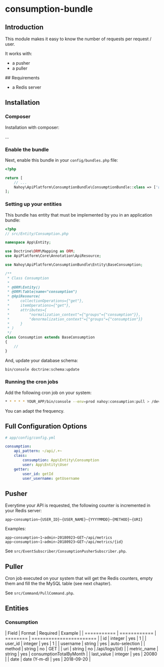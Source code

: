 # consumption-bundle

## Introduction

This module makes it easy to know the number of requests per request / user.

It works with:

* a pusher
* a puller

## Requirements

* a Redis server

## Installation

### Composer

Installation with composer:

...

### Enable the bundle

Next, enable this bundle in your `config/bundles.php` file:

```php
<?php

return [
    // ...
    Nahoy\ApiPlatform\ConsumptionBundle\ConsumptionBundle::class => ['all' => true],
];
```

### Setting up your entities

This bundle has entity that must be implemented by you in an application bundle:

```php
<?php
// src/Entity/Consumption.php

namespace App\Entity;

use Doctrine\ORM\Mapping as ORM;
use ApiPlatform\Core\Annotation\ApiResource;

use Nahoy\ApiPlatform\ConsumptionBundle\Entity\BaseConsumption;

/**
 * Class Consumption
 *
 * @ORM\Entity()
 * @ORM\Table(name="consumption")
 * @ApiResource(
 *     collectionOperations={"get"},
 *     itemOperations={"get"},
 *     attributes={
 *         "normalization_context"={"groups"={"consumption"}},
 *         "denormalization_context"={"groups"={"consumption"}}
 *     }
 * )
 */
class Consumption extends BaseConsumption
{
    //
}
```

And, update your database schema:

```bash
bin/console doctrine:schema:update
```

### Running the cron jobs

Add the following cron job on your system:

```bash
* * * * * YOUR_APP/bin/console --env=prod nahoy:consumption:pull > /dev/null
```

You can adapt the frequency.

## Full Configuration Options

```yaml
# app/config/config.yml

consumption:
    api_pattern: ~/api/.+~
    class:
        consumption: App\Entity\Consumption
        user: App\Entity\User
    getter:
        user_id: getId
        user_username: getUsername
```

## Pusher

Everytime your API is requested, the following counter is incremented in your Redis server:

    app~consumption~{USER_ID}~{USER_NAME}~{YYYYMMDD}~{METHOD}~{URI}

Examples:

    app~consumption~1~admin~20180923~GET~/api/metrics
    app~consumption~1~admin~20180923~GET~/api/metrics/{id}

See `src/EventSubscriber/ConsumptionPusherSubscriber.php`.

## Puller

Cron job executed on your system that will get the Redis counters, empty them and fill the  the MySQL table (see next chapter).

See `src/Command/PullCommand.php`.

## Entities

### Consumption

| Field       | Format       | Required | Example                 |
| =========== | ============ | ======== | ======================= |
| id          | integer      | yes      | 1                       |
| user_id     | integer      | yes      | 1                       |
| username    | string       | yes      | auto-selection          |
| method      | string       | no       | GET                     |
| uri         | string       | no       | /api/logs/{id}          |
| metric_name | string       | yes      | consumptionTotalByMonth |
| last_value  | integer      | yes      | 20080                   |
| date        | date (Y-m-d) | yes      | 2018-09-20              |